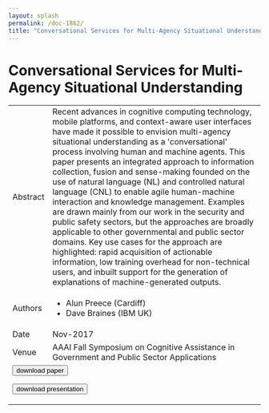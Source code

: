 ```yaml
---
layout: splash
permalink: /doc-1862/
title: "Conversational Services for Multi-Agency Situational Understanding"
---
```


# Conversational Services for Multi-Agency Situational Understanding

<table>
    <tbody>
    <tr>
        <td>Abstract</td>
        <td>Recent advances in cognitive computing technology, mobile platforms, and context-aware user interfaces have made it possible to envision multi-agency situational understanding as a 'conversational' process involving human and machine agents. This paper presents an integrated approach to information collection, fusion and sense-making founded on the use of natural language (NL) and controlled natural language (CNL) to enable agile human-machine interaction and knowledge management. Examples are drawn mainly from our work in the security and public safety sectors, but the approaches are broadly applicable to other governmental and public sector domains. Key use cases for the approach are highlighted: rapid acquisition of actionable information, low training overhead for non-technical users, and inbuilt support for the generation of explanations of machine-generated outputs.</td>
    </tr>
    <tr>
        <td>Authors</td>
        <td>
            <ul>
                <li>Alun Preece (Cardiff)</li>
                <li>Dave Braines (IBM UK)</li>
            </ul>
        </td>
    </tr>
    <tr>
        <td>Date</td>
        <td>Nov-2017</td>
    </tr>
    <tr>
        <td>Venue</td>
        <td>AAAI Fall Symposium on Cognitive Assistance in Government and Public Sector Applications</td>
    </tr>
        <tr>
            <td colspan="2">
                <form method="get" action="https://ibm.box.com/v/doc-1862-paper">
                    <button type="submit">download paper</button>
                </form>
                <form method="get" action="https://ibm.box.com/v/doc-1862-slides">
                    <button type="submit">download presentation</button>
                </form>
            </td>
        </tr>
    </tbody>
</table>
